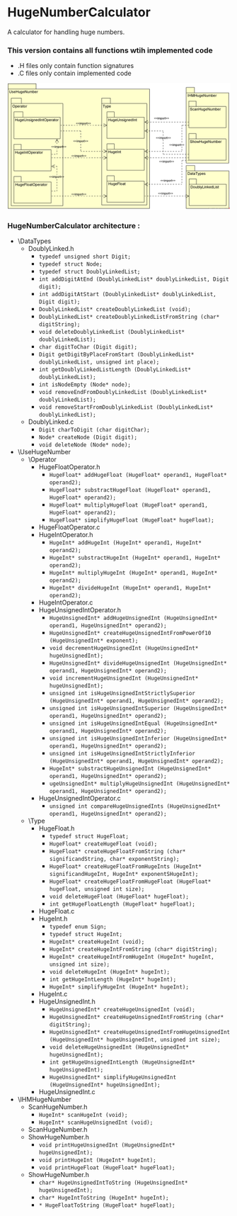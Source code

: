 # HugeNumberCalculator
A calculator for handling huge numbers.

### This version contains all functions wtih implemented code
* .H files only contain function signatures
* .C files only contain implemented code

![Package Diagram](PackageDiagram.png)

### HugeNumberCalculator architecture :
* \DataTypes
  * DoublyLinked.h
    * `typedef unsigned short Digit;`
    * `typedef struct Node;`
    * `typedef struct DoublyLinkedList;`
    * `int addDigitAtEnd (DoublyLinkedList* doublyLinkedList, Digit digit);`
    * `int addDigitAtStart (DoublyLinkedList* doublyLinkedList, Digit digit);`
    * `DoublyLinkedList* createDoublyLinkedList (void);`
    * `DoublyLinkedList* createDoublyLinkedListFromString (char* digitString);`
    * `void deleteDoublyLinkedList (DoublyLinkedList* doublyLinkedList);`
    * `char digitToChar (Digit digit);`
    * `Digit getDigitByPlaceFromStart (DoublyLinkedList* doublyLinkedList, unsigned int place);`
    * `int getDoublyLinkedListLength (DoublyLinkedList* doublyLinkedList);`
    * `int isNodeEmpty (Node* node);`
    * `void removeEndFromDoublyLinkedList (DoublyLinkedList* doublyLinkedList);`
    * `void removeStartFromDoublyLinkedList (DoublyLinkedList* doublyLinkedList);`
  * DoublyLinked.c
    * `Digit charToDigit (char digitChar);`
    * `Node* createNode (Digit digit);`
    * `void deleteNode (Node* node);`
* \UseHugeNumber
  * \Operator
    * HugeFloatOperator.h
      * `HugeFloat* addHugeFloat (HugeFloat* operand1, HugeFloat* operand2);`
      * `HugeFloat* substractHugeFloat (HugeFloat* operand1, HugeFloat* operand2);`
      * `HugeFloat* multiplyHugeFloat (HugeFloat* operand1, HugeFloat* operand2);`
      * `HugeFloat* simplifyHugeFloat (HugeFloat* hugeFloat);`
    * HugeFloatOperator.c
    * HugeIntOperator.h
      * `HugeInt* addHugeInt (HugeInt* operand1, HugeInt* operand2);`
      * `HugeInt* substractHugeInt (HugeInt* operand1, HugeInt* operand2);`
      * `HugeInt* multiplyHugeInt (HugeInt* operand1, HugeInt* operand2);`
      * `HugeInt* divideHugeInt (HugeInt* operand1, HugeInt* operand2);`
    * HugeIntOperator.c
    * HugeUnsignedIntOperator.h
      * `HugeUnsignedInt* addHugeUnsignedInt (HugeUnsignedInt* operand1, HugeUnsignedInt* operand2);`
      * `HugeUnsignedInt* createHugeUnsignedIntFromPowerOf10 (HugeUnsignedInt* exponent);`
      * `void decrementHugeUnsignedInt (HugeUnsignedInt* hugeUnsignedInt);`
      * `HugeUnsignedInt* divideHugeUnsignedInt (HugeUnsignedInt* operand1, HugeUnsignedInt* operand2);`
      * `void incrementHugeUnsignedInt (HugeUnsignedInt* hugeUnsignedInt);`
      * `unsigned int isHugeUnsignedIntStrictlySuperior (HugeUnsignedInt* operand1, HugeUnsignedInt* operand2);`
      * `unsigned int isHugeUnsignedIntSuperior (HugeUnsignedInt* operand1, HugeUnsignedInt* operand2);`
      * `unsigned int isHugeUnsignedIntEqual (HugeUnsignedInt* operand1, HugeUnsignedInt* operand2);`
      * `unsigned int isHugeUnsignedIntInferior (HugeUnsignedInt* operand1, HugeUnsignedInt* operand2);`
      * `unsigned int isHugeUnsignedIntStrictlyInferior (HugeUnsignedInt* operand1, HugeUnsignedInt* operand2);`
      * `HugeInt* substractHugeUnsignedInt (HugeUnsignedInt* operand1, HugeUnsignedInt* operand2);`
      * `ugeUnsignedInt* multiplyHugeUnsignedInt (HugeUnsignedInt* operand1, HugeUnsignedInt* operand2);`
    * HugeUnsignedIntOperator.c
      * `unsigned int compareHugeUnsignedInts (HugeUnsignedInt* operand1, HugeUnsignedInt* operand2);`
  * \Type
    * HugeFloat.h
      * `typedef struct HugeFloat;`
      * `HugeFloat* createHugeFloat (void);`
      * `HugeFloat* createHugeFloatFromString (char* significandString, char* exponentString);`
      * `HugeFloat* createHugeFloatFromHugeInts (HugeInt* significandHugeInt, HugeInt* exponentSHugeInt);`
      * `HugeFloat* createHugeFloatFromHugeFloat (HugeFloat* hugeFloat, unsigned int size);`
      * `void deleteHugeFloat (HugeFloat* hugeFloat);`
      * `int getHugeFloatLength (HugeFloat* hugeFloat);`
    * HugeFloat.c
    * HugeInt.h
      * `typedef enum Sign;`
      * `typedef struct HugeInt;`
      * `HugeInt* createHugeInt (void);`
      * `HugeInt* createHugeIntFromString (char* digitString);`
      * `HugeInt* createHugeIntFromHugeInt (HugeInt* hugeInt, unsigned int size);`
      * `void deleteHugeInt (HugeInt* hugeInt);`
      * `int getHugeIntLength (HugeInt* hugeInt);`
      * `HugeInt* simplifyHugeInt (HugeInt* hugeInt);`
    * HugeInt.c
    * HugeUnsignedInt.h
      * `HugeUnsignedInt* createHugeUnsignedInt (void);`
      * `HugeUnsignedInt* createHugeUnsignedIntFromString (char* digitString);`
      * `HugeUnsignedInt* createHugeUnsignedIntFromHugeUnsignedInt (HugeUnsignedInt* hugeUnsignedInt, unsigned int size);`
      * `void deleteHugeUnsignedInt (HugeUnsignedInt* hugeUnsignedInt);`
      * `int getHugeUnsignedIntLength (HugeUnsignedInt* hugeUnsignedInt);`
      * `HugeUnsignedInt* simplifyHugeUnsignedInt (HugeUnsignedInt* hugeUnsignedInt);`
    * HugeUnsignedInt.c
* \IHMHugeNumber
  * ScanHugeNumber.h
    * `HugeInt* scanHugeInt (void);`
    * `HugeInt* scanHugeUnsignedInt (void);`
  * ScanHugeNumber.h
  * ShowHugeNumber.h
    * `void printHugeUnsignedInt (HugeUnsignedInt* hugeUnsignedInt);`
    * `void printHugeInt (HugeInt* hugeInt);`
    * `void printHugeFloat (HugeFloat* hugeFloat);`
  * ShowHugeNumber.h
    * `char* HugeUnsignedIntToString (HugeUnsignedInt* hugeUnsignedInt);`
    * `char* HugeIntToString (HugeInt* hugeInt);`
    * `* HugeFloatToString (HugeFloat* hugeFloat);`

